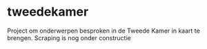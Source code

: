 tweedekamer
===========

Project om onderwerpen besproken in de Tweede Kamer in kaart te brengen. 
Scraping is nog onder constructie 
